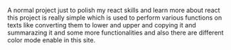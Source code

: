 A normal project just to polish my react skills and learn more about react this project is really simple which is used to perform various functions on texts like converting them to lower and upper and copying it and summarazing it and some more functionalities and also there are different color mode enable in this site.
